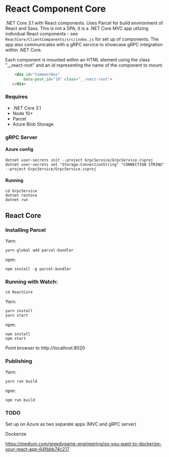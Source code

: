 # React Component Core

<!-- [![Build status](https://gatesman.visualstudio.com/Kentico-Cloud-Samples/_apis/build/status/Digital%20Core)](https://gatesman.visualstudio.com/Kentico-Cloud-Samples/_build/latest?definitionId=11)

[![Deployment status](https://gatesman.vsrm.visualstudio.com/_apis/public/Release/badge/1d4fed9c-e9f8-438e-98fa-b43580c59c41/2/2)](https://gatesman.vsrm.visualstudio.com/_apis/public/Release/badge/1d4fed9c-e9f8-438e-98fa-b43580c59c41/2/2) -->

<!-- Hosted: https://digital-core.azurewebsites.net/ -->


.NET Core 3.1 with React components. Uses Parcel for build environment of React and Sass.
This is not a SPA, it is a .NET Core MVC app utlizing individual React components - see ```ReactCore/ClientComponents/src/index.js``` for set up of components. The app also communicates with a gRPC service to showcase gRPC integration within .NET Core.

Each component is mounted within an HTML element using the class "__react-root" and an id representing the name of the component to mount.

```HTML
    <div id="CommentBox" 
        data-post_id="10" class="__react-root">
   </div>

```

### Requires
* .NET Core 3.1
* Node 10+
* Parcel
* Azure Blob Storage

### gRPC Server

#### Azure config

```
dotnet user-secrets init --project GrpcService/GrpcService.csproj
dotnet user-secrets set "Storage:ConnectionString" "CONNECTION STRING" --project GrpcService/GrpcService.csproj

```

#### Running
```
cd GrpcService
dotnet restore
dotnet run
```

## React Core 
### Installing Parcel
Yarn:

```yarn global add parcel-bundler```

npm:

```npm install -g parcel-bundler```


### Running with Watch:

```cd ReactCore```

Yarn:

```
yarn install
yarn start
```

npm:

```
npm install
npm start
```

Point browser to http://localhost:8020

### Publishing
Yarn:

```
yarn run build
```

npm:

```
npm run build
```


### TODO

Set up on Azure as two separate apps (MVC and gRPC server)

Dockerize

https://medium.com/greedygame-engineering/so-you-want-to-dockerize-your-react-app-64fbbb74c217

